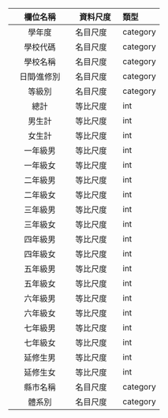 |欄位名稱          |資料尺度            |類型         |
|:----------------:|------------------|:------------|
|學年度            |名目尺度            |category    |
|學校代碼          |名目尺度            |category    |
|學校名稱          |名目尺度            |category    |
|日間∕進修別       |名目尺度            |category    |
|等級別           |名目尺度             |category    |
|總計             |等比尺度　           |int         |
|男生計           |等比尺度             |int         |
|女生計           |等比尺度             |int         |
|一年級男         |等比尺度              |int        |
|一年級女         |等比尺度              |int        |
|二年級男         |等比尺度              |int        |
|二年級女         |等比尺度              |int        |
|三年級男         |等比尺度              |int        |
|三年級女         |等比尺度              |int        |
|四年級男　　　    |等比尺度              |int         |
|四年級女         |等比尺度              |int        |
|五年級男         |等比尺度              |int        |
|五年級女         |等比尺度              |int        |
|六年級男         |等比尺度              |int        |
|六年級女         |等比尺度              |int        |
|七年級男         |等比尺度              |int        |
|七年級女         |等比尺度              |int        |
|延修生男         |等比尺度              |int        |
|延修生女         |等比尺度              |int        |
|縣市名稱         |名目尺度              |category   |
|體系別           |名目尺度              |category   |


